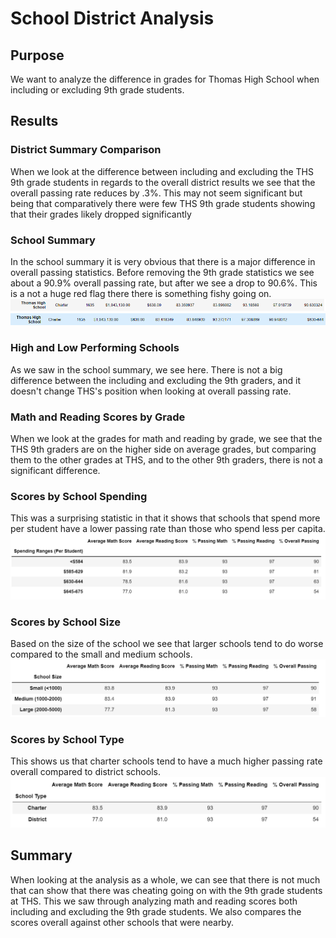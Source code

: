 # School District Analysis

## Purpose
We want to analyze the difference in grades for Thomas High School when including or excluding 9th grade students.
## Results
### District Summary Comparison
When we look at the difference between including and excluding the THS 9th grade students in regards to the overall district results we see that the overall passing rate reduces by .3%. This may not seem significant but being that comparatively there were few THS 9th grade students showing that their grades likely dropped significantly 
### School Summary
In the school summary it is very obvious that there is a major difference in overall passing statistics. Before removing the 9th grade statistics we see about a 90.9% overall passing rate, but after we see a drop to 90.6%. This is a not a huge red flag there there is something fishy going on. 
![THS Summary Excluding 9th graders](/Analysis/THS_school_summary_9th-exc.png)
![THS Summary Including 9th graders](/Analysis/THS_school_summary_9th-inc.png)
### High and Low Performing Schools
As we saw in the school summary, we see here. There is not a big difference between the including and excluding the 9th graders, and it doesn't change THS's position when looking at overall passing rate.
### Math and Reading Scores by Grade
When we look at the grades for math and reading by grade, we see that the THS 9th graders are on the higher side on average grades, but comparing them to the other grades at THS, and to the other 9th graders, there is not a significant difference. 
### Scores by School Spending
This was a surprising statistic in that it shows that schools that spend more per student have a lower passing rate than those who spend less per capita.
![Summary by spending](/Analysis/Summay_by_spending.png)
### Scores by School Size
Based on the size of the school we see that larger schools tend to do worse compared to the small and medium schools. 
![Summary by size](/Analysis/Summay_by_size.png)
### Scores by School Type
This shows us that charter schools tend to have a much higher passing rate overall compared to district schools.
![Summary by type](/Analysis/Summay_by_type.png)
## Summary
When looking at the analysis as a whole, we can see that there is not much that can show that there was cheating going on with the 9th grade students at THS. This we saw through analyzing math and reading scores both including and excluding the 9th grade students. We also compares the scores overall against other schools that were nearby. 